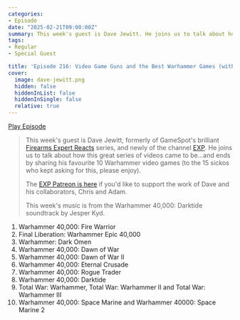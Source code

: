 ```yaml
---
categories:
- Episode
date: "2025-02-21T09:00:00Z"
summary: This week's guest is Dave Jewitt. He joins us to talk about how Firearms Expert Reacts came to be and ends by sharing his favourite 10 Warhammer video games.
tags:
- Regular
- Special Guest

title: 'Episode 216: Video Game Guns and the Best Warhammer Games (with Dave Jewitt)'
cover: 
  image: dave-jewitt.png
  hidden: false
  hiddenInList: false
  hiddenInSingle: false
  relative: true
---
```


[Play Episode](https://www.patreon.com/posts/episode-216-game-122729939)
> This week's guest is Dave Jewitt, formerly of GameSpot's brilliant [Firearms Expert Reacts](https://www.youtube.com/playlist?list=PLpg6WLs8kxGMgYb13XjPgOKbm5O-CDq7R) series, and newly of the channel [EXP](https://www.youtube.com/@WatchEXP/videos). He joins us to talk about how this great series of videos came to be...and ends by sharing his favourite 10 Warhammer video games (to the 15 sickos who kept asking for this, please enjoy).
>
> The [EXP Patreon is here](https://www.patreon.com/WatchEXP) if you'd like to support the work of Dave and his collaborators, Chris and Adam.
>
> This week's music is from the Warhammer 40,000: Darktide soundtrack by Jesper Kyd.

1. Warhammer 40,000: Fire Warrior
2. Final Liberation: Warhammer Epic 40,000
3. Warhammer: Dark Omen
4. Warhammer 40,000: Dawn of War
5. Warhammer 40,000: Dawn of War II
6. Warhammer 40,000: Eternal Crusade
7. Warhammer 40,000: Rogue Trader
8. Warhammer 40,000: Darktide
9. Total War: Warhammer, Total War: Warhammer II and Total War: Warhammer III
10. Warhammer 40,000: Space Marine and Warhammer 40000: Space Marine 2

